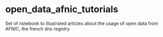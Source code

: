 # open_data_afnic_tutorials
Set of notebook to illustrated articles about the usage of open data from AFNIC, the french dns registry
